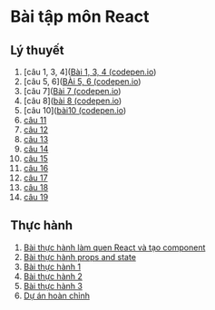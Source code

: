 # Bài tập môn React
## Lý thuyết
1. [câu 1, 3, 4]([Bài 1, 3, 4 (codepen.io](https://codepen.io/NguyenHoangAiMy/pen/XWYzKMy))
2. [câu 5, 6]([BÀi 5, 6 (codepen.io](https://codepen.io/NguyenHoangAiMy/pen/WNyROZQ))
3. [câu 7]([Bài 7 (codepen.io](https://codepen.io/NguyenHoangAiMy/pen/gOKgWeK))
4. [câu 8]([bài 8 (codepen.io](https://codepen.io/NguyenHoangAiMy/pen/oNyoLEg))
5. [câu 10]([bài10 (codepen.io](https://codepen.io/NguyenHoangAiMy/pen/KKewPar))
6. [câu 11](https://codesandbox.io/embed/bai-11-efjsf2?fontsize=14&hidenavigation=1&theme=dark)
7. [câu 12](https://codesandbox.io/embed/bai-12-lsrjor?fontsize=14&hidenavigation=1&theme=dark)
8. [câu 13](https://codesandbox.io/embed/bai-13-0sc9k9?fontsize=14&hidenavigation=1&theme=dark)
9. [câu 14](https://codesandbox.io/embed/bai-14-4t1bsg?fontsize=14&hidenavigation=1&theme=dark)
10. [câu 15](https://codesandbox.io/embed/bai-15-z4i165?fontsize=14&hidenavigation=1&theme=dark)
11. [câu 16](https://codesandbox.io/embed/bai-16-y6ul2i?fontsize=14&hidenavigation=1&theme=dark)
12. [câu 17](https://codesandbox.io/embed/bai-17-59c21i?fontsize=14&hidenavigation=1&theme=dark)
13. [câu 18]()
14. [câu 19]()
## Thực hành
1. [Bài thực hành làm quen React và tạo component](https://codesandbox.io/embed/bai-thuc-hanh-lam-quen-react-va-tao-component-5nd800?fontsize=14&hidenavigation=1&theme=dark)
2. [Bài thực hành props and state](https://codesandbox.io/embed/thuc-hanh-dung-props-va-state-mq434k?fontsize=14&hidenavigation=1&theme=dark)
3. [Bài thực hành 1](https://codesandbox.io/embed/bai-thuc-hanh-1-pds8dm?fontsize=14&hidenavigation=1&theme=dark)
4. [Bài thực hành 2](https://codesandbox.io/embed/bai-thuc-hanh-2-duemcv?fontsize=14&hidenavigation=1&theme=dark)
5. [Bài thực hành 3](https://codesandbox.io/embed/bai-thuc-hanh-3-xl916k?fontsize=14&hidenavigation=1&theme=dark)
6. [Dự án hoàn chỉnh](https://codesandbox.io/embed/du-an-hoan-chinh-1kq1ix?fontsize=14&hidenavigation=1&theme=dark)
